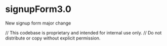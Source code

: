 # signupForm3.0
New signup form major change

// This codebase is proprietary and intended for internal use only.
// Do not distribute or copy without explicit permission.
